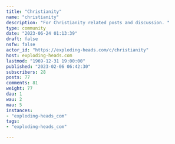 ```yaml
---
title: "Christianity" 
name: "christianity"
description: "For Christianity related posts and discussion. "
type: community
date: "2023-06-24 01:13:39"
draft: false
nsfw: false
actor_id: "https://exploding-heads.com/c/christianity"
host: exploding-heads.com
lastmod: "1969-12-31 19:00:00"
published: "2023-02-06 06:42:30"
subscribers: 28
posts: 77
comments: 81
weight: 77
dau: 1
wau: 2
mau: 5
instances:
- "exploding-heads_com"
tags: 
- "exploding-heads_com"

---
```

